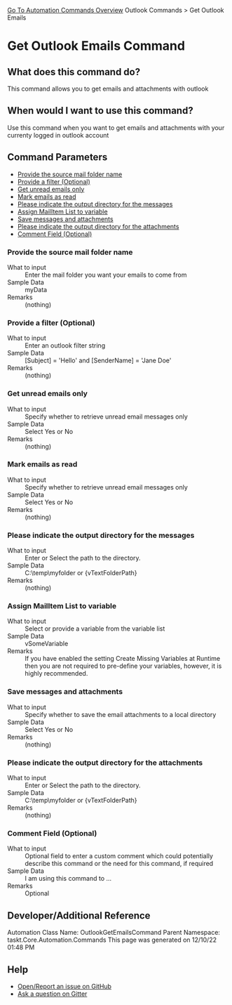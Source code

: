 <!--TITLE: Get Outlook Emails Command -->
<!-- SUBTITLE: a command in the Outlook Commands group. -->
[Go To Automation Commands Overview](/automation-commands.md)
Outlook Commands &gt; Get Outlook Emails


# Get Outlook Emails Command


## What does this command do?
This command allows you to get emails and attachments with outlook


## When would I want to use this command?
Use this command when you want to get emails and attachments with your currenty logged in outlook account


## Command Parameters
- [Provide the source mail folder name](#param_0)
- [Provide a filter (Optional)](#param_1)
- [Get unread emails only](#param_2)
- [Mark emails as read](#param_3)
- [Please indicate the output directory for the messages](#param_4)
- [Assign MailItem List to variable](#param_5)
- [Save messages and attachments](#param_6)
- [Please indicate the output directory for the attachments](#param_7)
- [Comment Field (Optional)](#param_8)


<a id="param_0"></a>
### Provide the source mail folder name


<dl>
<dt>What to input</dt><dd>Enter the mail folder you want your emails to come from</dd>
<dt>Sample Data</dt><dd>myData</dd>
<dt>Remarks</dt><dd>(nothing)</dd>
</dl>




<a id="param_1"></a>
### Provide a filter (Optional)


<dl>
<dt>What to input</dt><dd>Enter an outlook filter string</dd>
<dt>Sample Data</dt><dd>[Subject] = 'Hello' and [SenderName] = 'Jane Doe'</dd>
<dt>Remarks</dt><dd>(nothing)</dd>
</dl>




<a id="param_2"></a>
### Get unread emails only


<dl>
<dt>What to input</dt><dd>Specify whether to retrieve unread email messages only</dd>
<dt>Sample Data</dt><dd>Select Yes or No</dd>
<dt>Remarks</dt><dd>(nothing)</dd>
</dl>




<a id="param_3"></a>
### Mark emails as read


<dl>
<dt>What to input</dt><dd>Specify whether to retrieve unread email messages only</dd>
<dt>Sample Data</dt><dd>Select Yes or No</dd>
<dt>Remarks</dt><dd>(nothing)</dd>
</dl>




<a id="param_4"></a>
### Please indicate the output directory for the messages


<dl>
<dt>What to input</dt><dd>Enter or Select the path to the directory.</dd>
<dt>Sample Data</dt><dd>C:\temp\myfolder or {vTextFolderPath}</dd>
<dt>Remarks</dt><dd>(nothing)</dd>
</dl>




<a id="param_5"></a>
### Assign MailItem List to variable


<dl>
<dt>What to input</dt><dd>Select or provide a variable from the variable list</dd>
<dt>Sample Data</dt><dd>vSomeVariable</dd>
<dt>Remarks</dt><dd>If you have enabled the setting Create Missing Variables at Runtime then you are not required to pre-define your variables, however, it is highly recommended.</dd>
</dl>




<a id="param_6"></a>
### Save messages and attachments


<dl>
<dt>What to input</dt><dd>Specify whether to save the email attachments to a local directory</dd>
<dt>Sample Data</dt><dd>Select Yes or No</dd>
<dt>Remarks</dt><dd>(nothing)</dd>
</dl>




<a id="param_7"></a>
### Please indicate the output directory for the attachments


<dl>
<dt>What to input</dt><dd>Enter or Select the path to the directory.</dd>
<dt>Sample Data</dt><dd>C:\temp\myfolder or {vTextFolderPath}</dd>
<dt>Remarks</dt><dd>(nothing)</dd>
</dl>




<a id="param_8"></a>
### Comment Field (Optional)


<dl>
<dt>What to input</dt><dd>Optional field to enter a custom comment which could potentially describe this command or the need for this command, if required</dd>
<dt>Sample Data</dt><dd>I am using this command to ...</dd>
<dt>Remarks</dt><dd>Optional</dd>
</dl>




## Developer/Additional Reference
Automation Class Name: OutlookGetEmailsCommand
Parent Namespace: taskt.Core.Automation.Commands
This page was generated on 12/10/22 01:48 PM


## Help
- [Open/Report an issue on GitHub](https://github.com/rcktrncn/taskt/issues/new)
- [Ask a question on Gitter](https://gitter.im/taskt-rpa/Lobby)
